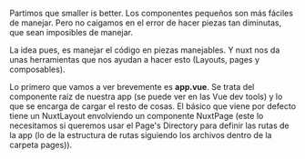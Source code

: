 Partimos que smaller is better. Los componentes pequeños son más fáciles de manejar. 
Pero no caigamos en el error de hacer piezas tan diminutas, que sean imposibles de manejar. 

La idea pues, es manejar el código en piezas manejables. 
Y nuxt nos da unas herramientas que nos ayudan a hacer esto (Layouts, pages y composables).

Lo primero que vamos a ver brevemente es **app.vue**. Se trata del componente raíz de nuestra app (se puede ver en las Vue dev tools) y lo que se encarga de cargar el resto de cosas. 
El básico que viene por defecto tiene un NuxtLayout envolviendo un componente NuxtPage (este lo necesitamos si queremos usar el Page's Directory para definir las rutas de la app (lo de la estructura de rutas siguiendo los archivos dentro de la carpeta pages)). 
